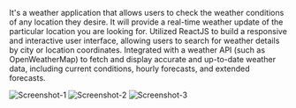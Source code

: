 It's a weather application that allows users to check the weather conditions of any location they desire. It will provide a real-time weather update of the particular location you are looking for.
Utilized ReactJS to build a responsive and interactive user interface, allowing users to search for weather details by city or location coordinates.
Integrated with a weather API (such as OpenWeatherMap) to fetch and display accurate and up-to-date weather data, including current conditions, hourly forecasts, and extended forecasts.

![Screenshot-1](https://github.com/Abhishekpathak321/Weather-Forecast-Application/assets/118595973/29300ff4-61f6-4a3c-928f-ac2a52d3c1e8)
![Screenshot-2](https://github.com/Abhishekpathak321/Weather-Forecast-Application/assets/118595973/b4c6e124-328c-496e-873f-bd29533f60fe)
![Screenshot-3](https://github.com/Abhishekpathak321/Weather-Forecast-Application/assets/118595973/5689974e-136f-49ea-a9ca-07d17007d3a9)
